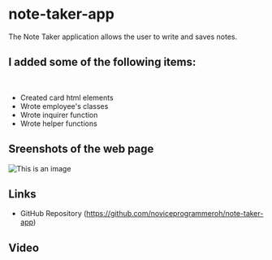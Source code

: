 # note-taker-app
The Note Taker application allows the user to write and saves notes.

## I added some of the following items: <br />
<br />

- Created card html elements
- Wrote employee's classes
- Wrote inquirer function
- Wrote helper functions


## Sreenshots of the web page ##

![This is an image](./images/employees_screenshot.JPG)




## Links ##

- GitHub Repository
(https://github.com/noviceprogrammeroh/note-taker-app)

## Video ##


